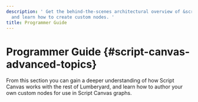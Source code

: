 ```yaml
---
description: ' Get the behind-the-scenes architectural overview of &script-canvas;
  and learn how to create custom nodes. '
title: Programmer Guide
---
```

# Programmer Guide {#script-canvas-advanced-topics}

From this section you can gain a deeper understanding of how Script Canvas works with the rest of Lumberyard, and learn how to author your own custom nodes for use in Script Canvas graphs\.